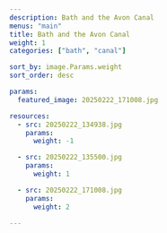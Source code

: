 ```yaml
---
description: Bath and the Avon Canal
menus: "main"
title: Bath and the Avon Canal
weight: 1
categories: ["bath", "canal"]

sort_by: image.Params.weight
sort_order: desc

params:
  featured_image: 20250222_171008.jpg

resources:
  - src: 20250222_134938.jpg
    params:
      weight: -1

  - src: 20250222_135500.jpg
    params:
      weight: 1

  - src: 20250222_171008.jpg
    params:
      weight: 2

---
```

